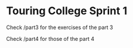 # Touring College Sprint 1

Check /part3 for the exercises of the part 3

Check /part4 for those of the part 4
